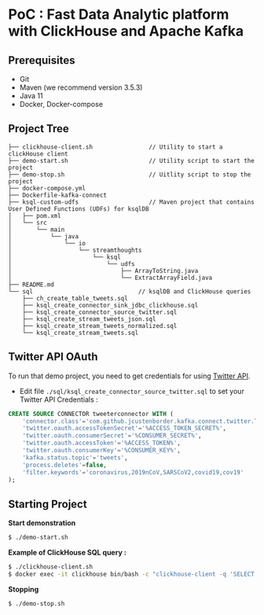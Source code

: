 # PoC : Fast Data Analytic platform with ClickHouse and Apache Kafka


## Prerequisites

* Git
* Maven (we recommend version 3.5.3)
* Java 11
* Docker, Docker-compose

## Project Tree

```
├── clickhouse-client.sh                // Utility to start a clickHouse client
├── demo-start.sh                       // Utility script to start the project
├── demo-stop.sh                        // Uitlity script to stop the project
├── docker-compose.yml
├── Dockerfile-kafka-connect
├── ksql-custom-udfs                    // Maven project that contains User Defined Functions (UDFs) for ksqlDB
│   ├── pom.xml
│   └── src
│       └── main
│           └── java
│               └── io
│                   └── streamthoughts
│                       └── ksql
│                           └── udfs
│                               ├── ArrayToString.java
│                               └── ExtractArrayField.java
├── README.md
└── sql                              // ksqlDB and ClickHouse queries
    ├── ch_create_table_tweets.sql
    ├── ksql_create_connector_sink_jdbc_clickhouse.sql
    ├── ksql_create_connector_source_twitter.sql
    ├── ksql_create_stream_tweets_json.sql
    ├── ksql_create_stream_tweets_normalized.sql
    └── ksql_create_stream_tweets.sql
```

## Twitter API OAuth

To run that demo project, you need to get credentials for using [Twitter API](https://developer.twitter.com/en/docs/basics/authentication/oauth-1-0a).

* Edit file `./sql/ksql_create_connector_source_twitter.sql` to set your Twitter API Credentials :

```sql
CREATE SOURCE CONNECTOR tweeterconnector WITH (
    'connector.class'='com.github.jcustenborder.kafka.connect.twitter.TwitterSourceConnector',
    'twitter.oauth.accessTokenSecret'='%ACCESS_TOKEN_SECRET%',
    'twitter.oauth.consumerSecret'='%CONSUMER_SECRET%',
    'twitter.oauth.accessToken'='%ACCESS_TOKEN%',
    'twitter.oauth.consumerKey'='%CONSUMER_KEY%',
    'kafka.status.topic'='tweets',
    'process.deletes'=false,
    'filter.keywords'='coronavirus,2019nCoV,SARSCoV2,covid19,cov19'
);
```

## Starting Project

**Start demonstration**

```bash
$ ./demo-start.sh
```

**Example of ClickHouse SQL query :**

```bash
$ ./clickhouse-client.sh
$ docker exec -it clickhouse bin/bash -c "clickhouse-client -q 'SELECT COUNT(*) AS COUNT, LANG FROM tweets GROUP BY LANG ORDER BY (COUNT) DESC LIMIT 10;'"
```

**Stopping**

```bash
$ ./demo-stop.sh
```

